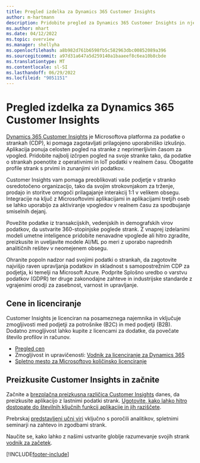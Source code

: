 ```yaml
---
title: Pregled izdelka za Dynamics 365 Customer Insights
author: m-hartmann
description: Pridobite pregled za Dynamics 365 Customer Insights in njegove glavne značilnosti.
ms.author: mhart
ms.date: 04/12/2022
ms.topic: overview
ms.manager: shellyha
ms.openlocfilehash: a8b982d761b6598fb5c582963dbc00852089a396
ms.sourcegitcommit: a97d31a647a5d259140a1baaeef8c6ea10b8cbde
ms.translationtype: MT
ms.contentlocale: sl-SI
ms.lasthandoff: 06/29/2022
ms.locfileid: "9051151"
---
```

# <a name="product-overview-for-dynamics-365-customer-insights"></a>Pregled izdelka za Dynamics 365 Customer Insights

[Dynamics 365 Customer Insights](https://dynamics.microsoft.com/ai/customer-insights/) je Microsoftova platforma za podatke o strankah (CDP), ki pomaga zagotavljati prilagojeno uporabniško izkušnjo. Aplikacija ponuja celosten pogled na stranke z neprimerljivim časom za vpogled. Pridobite najbolj izčrpen pogled na svoje stranke tako, da podatke o strankah poenotite z operativnimi in IoT podatki v realnem času. Obogatite profile strank s prvimi in zunanjimi viri podatkov. 

Customer Insights vam pomaga preoblikovati vaše podjetje v stranko osredotočeno organizacijo, tako da svojim strokovnjakom za trženje, prodajo in storitve omogoči prilagajanje interakcij 1:1 v velikem obsegu. Integracije na ključ z Microsoftovimi aplikacijami in aplikacijami tretjih oseb se lahko uporabijo za aktiviranje vpogledov v realnem času za spodbujanje smiselnih dejanj.

Povežite podatke iz transakcijskih, vedenjskih in demografskih virov podatkov, da ustvarite 360-stopinjske poglede strank. Z vnaprej izdelanimi modeli umetne inteligence pridobite nenavadne vpoglede ali hitro zgradite, preizkusite in uveljavite modele AI/ML po meri z uporabo naprednih analitičnih rešitev v neomejenem obsegu.

Ohranite popoln nadzor nad svojimi podatki o strankah, da zagotovite najvišjo raven upravljanja podatkov in skladnost s samopostrežnim CDP za podjetja, ki temelji na Microsoft Azure. Podprite Splošno uredbo o varstvu podatkov (GDPR) ter druge zakonodajne zahteve in industrijske standarde z vgrajenimi orodji za zasebnost, varnost in upravljanje.

## <a name="pricing-and-licensing"></a>Cene in licenciranje
Customer Insights je licenciran na posameznega najemnika in vključuje zmogljivosti med podjetji za potrošnike (B2C) in med podjetji (B2B). Dodatno zmogljivost lahko kupite z licencami za dodatke, da povečate število profilov in računov.

- [Pregled cen](https://dynamics.microsoft.com/ai/customer-insights/pricing/)
- Zmogljivost in upravičenosti: [Vodnik za licenciranje za Dynamics 365](https://go.microsoft.com/fwlink/?LinkId=866544)
- [Spletno mesto za Microsoftovo količinsko licenciranje](https://www.microsoft.com/licensing/how-to-buy/how-to-buy)

## <a name="try-customer-insights-and-get-started"></a>Preizkusite Customer Insights in začnite

Začnite a [brezplačna preizkusna različica Customer Insights](https://signup.microsoft.com/create-account/signup?SKU=036c2481-aa8a-47cd-ab43-324f0c157c2d&ali=1&RU=https:%2F%2Fhome.ci.ai.dynamics.com%2Fstart%2Ftrial&products=036c2481-aa8a-47cd-ab43-324f0c157c2d) danes, da preizkusite aplikacijo z lastnimi podatki strank. [Ugotovite, kako lahko hitro dostopate do številnih ključnih funkcij aplikacije in jih raziščete](trial-signup.md). 

Prebrskaj [predstavljeni učni viri](https://dynamics.microsoft.com/ai/customer-insights/resources/) vključno s poročili analitikov, spletnimi seminarji na zahtevo in zgodbami strank.

Naučite se, kako lahko z našimi ustvarite globlje razumevanje svojih strank [vodnik za začetek](get-started.md).

[!INCLUDE[footer-include](includes/footer-banner.md)]
